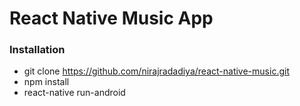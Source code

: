 # React Native Music App

### Installation

- git clone https://github.com/nirajradadiya/react-native-music.git
- npm install
- react-native run-android
